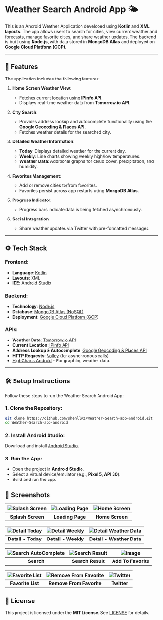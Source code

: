 # Weather Search Android App 🌤️

This is an Android Weather Application developed using **Kotlin** and **XML layouts**. The app allows users to search for cities, view current weather and forecasts, manage favorite cities, and share weather updates. The backend is built using **Node.js**, with data stored in **MongoDB Atlas** and deployed on **Google Cloud Platform (GCP)**.

---

## 🚀 **Features**

The application includes the following features:

1. **Home Screen Weather View**:  
   - Fetches current location using **IPinfo API**.
   - Displays real-time weather data from **Tomorrow.io API**.

2. **City Search**:  
   - Provides address lookup and autocomplete functionality using the **Google Geocoding & Places API**.
   - Fetches weather details for the searched city.

3. **Detailed Weather Information**:  
   - **Today**: Displays detailed weather for the current day.
   - **Weekly**: Line charts showing weekly high/low temperatures.
   - **Weather Data**: Additional graphs for cloud cover, precipitation, and humidity.

4. **Favorites Management**:  
   - Add or remove cities to/from favorites.
   - Favorites persist across app restarts using **MongoDB Atlas**.

5. **Progress Indicator**:  
   - Progress bars indicate data is being fetched asynchronously.

6. **Social Integration**:  
   - Share weather updates via Twitter with pre-formatted messages.

---

## ⚙️ **Tech Stack**

### **Frontend**:
- **Language**: [Kotlin](https://kotlinlang.org/)
- **Layouts**: [XML](https://developer.android.com/guide/topics/ui/declaring-layout)
- **IDE**: [Android Studio](https://developer.android.com/studio)

### **Backend**:
- **Technology**: [Node.js](https://nodejs.org/)
- **Database**: [MongoDB Atlas (NoSQL)](https://www.mongodb.com/cloud/atlas)
- **Deployment**: [Google Cloud Platform (GCP)](https://cloud.google.com/)

### **APIs**:
- **Weather Data**: [Tomorrow.io API](https://www.tomorrow.io/)
- **Current Location**: [IPinfo API](https://ipinfo.io/)
- **Address Lookup & Autocomplete**: [Google Geocoding & Places API](https://developers.google.com/maps/documentation/geocoding/start)
- **HTTP Requests**: [Volley](https://developer.android.com/training/volley) (for asynchronous calls)
- [HighCharts Android](https://www.highcharts.com) - For graphing weather data.


---

## 🛠️ **Setup Instructions**

Follow these steps to run the Weather Search Android App:

### **1. Clone the Repository**:
```bash
git clone https://github.com/shenllyz/Weather-Search-app-android.git
cd Weather-Search-app-android
```
###  **2. Install Android Studio**:
Download and install [Android Studio](https://developer.android.com/studio).
###  **3. Run the App**:
- Open the project in **Android Studio**.
- Select a virtual device/emulator (e.g., **Pixel 5, API 30**).
- Build and run the app.

## 📱 Screenshots

| ![Splash Screen](https://github.com/user-attachments/assets/bc6f2010-1fd3-4db4-8175-320b94241cce) | ![Loading Page](https://github.com/user-attachments/assets/5eef62f4-fe45-4c30-a8a7-35cb77a8c663) | ![Home Screen](https://github.com/user-attachments/assets/be80f5e1-af03-47f6-b2f2-645159adc747) |
|:------------------------:|:------------------------:|:-------------------------:|
| **Splash Screen**         | **Loading Page**  | **Home Screen**          |

| ![Detail Today](https://github.com/user-attachments/assets/fe1dbd29-bb21-4653-92c9-de7ffe48281a) | ![Detail Weekly](https://github.com/user-attachments/assets/1a56dc3e-d58c-4b4a-b9d1-b0f0f4232c6a) | ![Detail Weather Data](https://github.com/user-attachments/assets/a685656d-82c2-4a25-ac4d-2f2b087873d9) |
|:-------------------------:|:------------------------:|:--------------------------:|
| **Detail - Today**       | **Detail - Weekly**      | **Detail - Weather Data**  |

| ![Search AutoComplete](https://github.com/user-attachments/assets/66fe1bb2-49aa-4f71-8be4-823afb3eefc9) | ![Search Result](https://github.com/user-attachments/assets/2ca6c5b7-d8a4-40d6-aecf-4fb5c61ef5a8)  | ![image](https://github.com/user-attachments/assets/088219a8-8053-4af0-8ac0-d4b0fc1b3e6e) |
|:-------------------------:|:------------------------:|:--------------------------:|
| **Search**         | **Search Result**      | **Add To Favorite**  |

| ![Favorite List](https://github.com/user-attachments/assets/9a1c1dfc-64d9-431b-b5be-6eb3731c5952) | ![Remove From Favorite](https://github.com/user-attachments/assets/884ceb76-bb6a-4113-a67a-befa7ea914fb) | ![Twitter](https://github.com/user-attachments/assets/26158a04-47c6-46a2-93bd-771d9f403380) |
|:-------------------------:|:------------------------:|:--------------------------:|
| **Favorite List**       | **Remove From Favorite**      | **Twitter**  |
 

## 📄 License

This project is licensed under the **MIT License**. See [LICENSE](LICENSE) for details.
